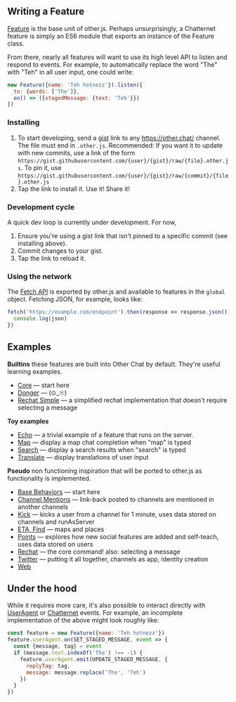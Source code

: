 ## Writing a Feature

[Feature](https://apps.other.chat/docs/Feature.html) is the base unit of other.js. Perhaps unsurprisingly, a Chatternet feature is simply an ES6 module that exports an instance of the Feature class.

From there, nearly all features will want to use its high level API to listen and respond to events. For example, to automatically replace the word "The" with "Teh" in all user input, one could write:
```js
new Feature({name: 'Teh hotnezz'}).listen({
  to: {words: ['The']},
  on() => ({stagedMessage: {text: 'Teh'}})
})
```

### Installing

1. To start developing, send a [gist](https://gist.github.com/) link to any https://other.chat/ channel. The file must end in `.other.js`. Recommended: If you want it to update with new commits, use a link of the form `https://gist.githubusercontent.com/{user}/{gist}/raw/{file}.other.js`. To pin it, use `https://gist.githubusercontent.com/{user}/{gist}/raw/{commit}/{file}.other.js`
1. Tap the link to install it. Use it! Share it!

### Development cycle

A quick dev loop is currently under development. For now,
1. Ensure you're using a gist link that isn't pinned to a specific commit (see installing above).
1. Commit changes to your gist.
1. Tap the link to reload it.

### Using the network

The [Fetch API](https://developer.mozilla.org/en-US/docs/Web/API/Fetch_API) is exported by other.js and available to features in the `global` object. Fetching JSON, for example, looks like:
```js
fetch('https://example.com/endpoint').then(response => response.json()).then(json => {
  console.log(json)
})
```

## Examples

**Builtins** these features are built into Other Chat by default. They're useful learning examples.

* [Core](https://github.com/other-xyz/other.js/blob/master/builtins/core.other.js) &mdash; start here
* [Donger](https://github.com/other-xyz/other.js/blob/master/builtins/donger.other.js) &mdash; (⊙_☉)
* [Rechat Simple](https://github.com/other-xyz/other.js/blob/master/builtins/rechat.other.js) &mdash; a simplified rechat implementation that doesn't require selecting a message

**Toy examples**

* [Echo](https://github.com/other-xyz/other.js/blob/master/examples/echo.other.js) &mdash; a trivial example of a feature that runs on the server.
* [Map](https://github.com/other-xyz/other.js/blob/master/examples/map.other.js) &mdash; display a map chat completion when "map" is typed
* [Search](https://github.com/other-xyz/other.js/blob/master/examples/search.other.js) &mdash; display a search results when "search" is typed
* [Translate](https://github.com/other-xyz/other.js/blob/master/examples/translate.other.js) &mdash; display translations of user input

**Pseudo** non functioning inspiration that will be ported to other.js as functionality is implemented.

* [Base Behaviors](https://github.com/other-xyz/other.js/blob/master/pseudo/core/base.pseudo.js) &mdash; start here
* [Channel Mentions](https://github.com/other-xyz/other.js/blob/master/pseudo/core/channel-mentions.pseudo.js) &mdash; link-back posted to channels are mentioned in another channels
* [Kick](https://github.com/other-xyz/other.js/blob/master/pseudo/core/kick.pseudo.js) &mdash; kicks a user from a channel for 1 minute, uses data stored on channels and runAsServer
* [ETA, Find](https://github.com/other-xyz/other.js/blob/master/pseudo/core/map.pseudo.js) &mdash; maps and places
* [Points](https://github.com/other-xyz/other.js/blob/master/pseudo/extras/points.pseudo.js) &mdash; explores how new social features are added and self-teach, uses data stored on users
* [Rechat](https://github.com/other-xyz/other.js/blob/master/pseudo/core/rechat.pseudo.js) &mdash; the core command! also: selecting a message
* [Twitter](https://github.com/other-xyz/other.js/blob/master/pseudo/apps/twitter.pseudo.js) &mdash; putting it all together, channels as app, identity creation
* [Web](https://github.com/other-xyz/other.js/blob/master/pseudo/core/web.pseudo.js)

## Under the hood

While it requires more care, it's also possible to interact directly with
[UserAgent](https://apps.other.chat/docs/UserAgent.html) or [Chatternet](https://apps.other.chat/docs/Chatternet.html) events. For example, an incomplete implementation of the above might look roughly like:
```js
const feature = new Feature({name: 'Teh hotnezz'})
feature.userAgent.on(SET_STAGED_MESSAGE, event => {
  const {message, tag} = event
  if (message.text.indexOf('The') !== -1) {
    feature.userAgent.emit(UPDATE_STAGED_MESSAGE, {
      replyTag: tag,
      message: message.replace('The', 'Teh')
    })
  }
})
```
